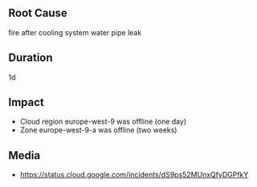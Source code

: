 ## Root Cause

fire after cooling system water pipe leak

## Duration

1d

## Impact

- Cloud region europe-west-9 was offline (one day)
- Zone europe-west-9-a was offline (two weeks)

## Media

- https://status.cloud.google.com/incidents/dS9ps52MUnxQfyDGPfkY
